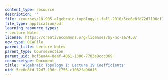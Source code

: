 ```yaml
---
content_type: resource
description: ''
file: /courses/18-905-algebraic-topology-i-fall-2016/5ce6e8fd72d7196cf756c1062fa96d16_MIT18_905F16_lec19.pdf
file_type: application/pdf
learning_resource_types:
- Lecture Notes
license: https://creativecommons.org/licenses/by-nc-sa/4.0/
ocw_type: OCWFile
parent_title: Lecture Notes
parent_type: CourseSection
parent_uid: bcf5ea44-8eaf-4061-1306-7783e9ccc369
resourcetype: Document
title: 'Algebraic Topology I: Lecture 19 Coefficients'
uid: 5ce6e8fd-72d7-196c-f756-c1062fa96d16
---
```

